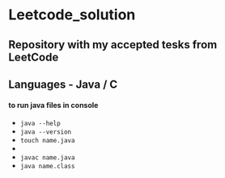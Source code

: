# Leetcode_solution

<h2>Repository with my accepted tesks from LeetCode</h2>
<h2>Languages - Java / C</h2>

<h4>to run java files in console</h4>
<ul>
    <li><code>java --help</code></li>
    <li><code>java --version</code></li>
    <li><code>touch name.java</code></li>
    <li><code></code></li>
    <li><code>javac name.java </code></li>
    <li><code>java name.class</code></li>
</ul>